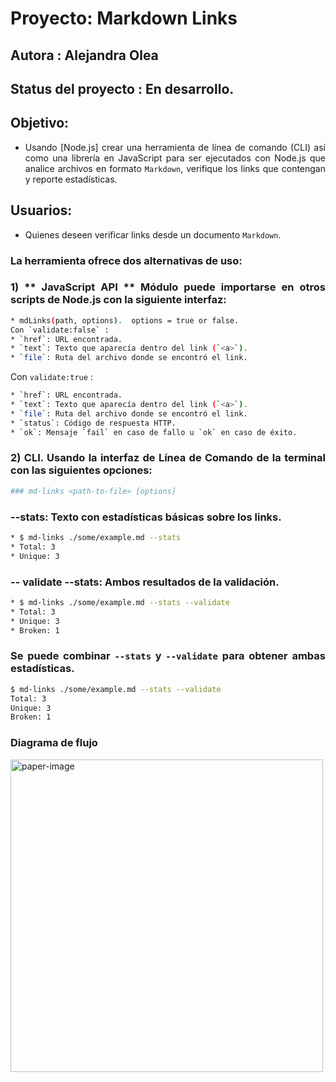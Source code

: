 <div style="text-align: justify">  

# Proyecto: Markdown Links

## Autora : Alejandra Olea 

## Status del proyecto : En desarrollo.

## Objetivo: 
* Usando [Node.js] crear una herramienta de línea de comando (CLI) así como una librería en JavaScript para ser ejecutados con Node.js que analice archivos en formato `Markdown`, verifique los links que contengan y reporte estadísticas.

## Usuarios: 
* Quienes deseen verificar links desde un documento  `Markdown`.

### La herramienta ofrece dos alternativas de uso:

### 1) **  JavaScript API **  Módulo puede importarse en otros scripts de Node.js con la siguiente interfaz:
```sh
* mdLinks(path, options).  options = true or false.
Con `validate:false` :
* `href`: URL encontrada.
* `text`: Texto que aparecía dentro del link (`<a>`).
* `file`: Ruta del archivo donde se encontró el link.
```

Con `validate:true` :
```sh
* `href`: URL encontrada.
* `text`: Texto que aparecía dentro del link (`<a>`).
* `file`: Ruta del archivo donde se encontró el link.
* `status`: Código de respuesta HTTP.
* `ok`: Mensaje `fail` en caso de fallo u `ok` en caso de éxito.
```

### 2) **CLI.** Usando la interfaz de Línea de Comando de la terminal con las siguientes opciones:
```sh
### md-links <path-to-file> [options]
```

### --stats: Texto con estadísticas básicas sobre los links.
```sh
* $ md-links ./some/example.md --stats
* Total: 3
* Unique: 3
```

### -- validate --stats: Ambos resultados de la validación.
```sh
* $ md-links ./some/example.md --stats --validate
* Total: 3
* Unique: 3
* Broken: 1
```

### Se puede combinar `--stats` y `--validate` para obtener ambas estadísticas.

```sh
$ md-links ./some/example.md --stats --validate
Total: 3
Unique: 3
Broken: 1
```

### Diagrama de flujo

<img src="./md-flow.png" alt="paper-image" width="500"/>


</div>








